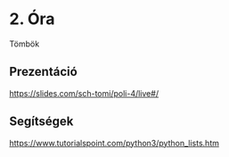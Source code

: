 # 2. Óra

Tömbök 

## Prezentáció
https://slides.com/sch-tomi/poli-4/live#/

## Segítségek
https://www.tutorialspoint.com/python3/python_lists.htm